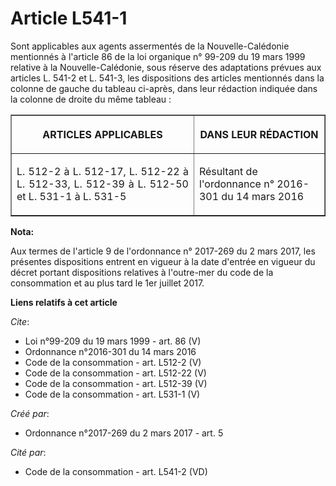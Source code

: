 # Article L541-1

Sont applicables aux agents assermentés de la Nouvelle-Calédonie mentionnés à l'article 86 de la loi organique n° 99-209 du
19 mars 1999 relative à la Nouvelle-Calédonie, sous réserve des adaptations prévues aux articles L. 541-2 et L. 541-3, les
dispositions des articles mentionnés dans la colonne de gauche du tableau ci-après, dans leur rédaction indiquée dans la
colonne de droite du même tableau : 

<table border="1">
    <tbody>
      <tr>
        <th>

ARTICLES APPLICABLES 

</th>
        <th>

DANS LEUR RÉDACTION 

</th>
      </tr>
      <tr>
        <td valign="middle" align="justify">

L. 512-2 à L. 512-17, L. 512-22 à L. 512-33, L. 512-39 à L. 512-50 et L. 531-1 à L. 531-5

</td>
        <td align="left">

Résultant de l'ordonnance n° 2016-301 du 14 mars 2016
</td>
      </tr>
    </tbody>
  </table>

**Nota:**

Aux termes de l'article 9 de l'ordonnance n° 2017-269 du 2 mars 2017, les présentes dispositions entrent en vigueur à la date
d'entrée en vigueur du décret portant dispositions relatives à l'outre-mer du code de la consommation et au plus tard le 1er
juillet 2017.

**Liens relatifs à cet article**

_Cite_:

  - Loi n°99-209 du 19 mars 1999 - art. 86 (V)
  - Ordonnance n°2016-301 du 14 mars 2016
  - Code de la consommation - art. L512-2 (V)
  - Code de la consommation - art. L512-22 (V)
  - Code de la consommation - art. L512-39 (V)
  - Code de la consommation - art. L531-1 (V)

_Créé par_:

  - Ordonnance n°2017-269 du 2 mars 2017 - art. 5

_Cité par_:

  - Code de la consommation - art. L541-2 (VD)
